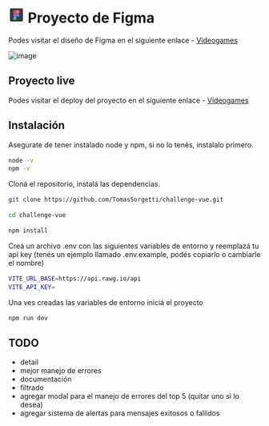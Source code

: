 # <img src="https://raw.githubusercontent.com/ChugunovRoman/figma-linux/master/resources/icons/128x128.png" width="32"> Proyecto de Figma

Podes visitar el diseño de Figma en el siguiente enlace - [Videogames](https://www.figma.com/design/7QJVqcZpLucteRJfatMt4J/videogames?node-id=0-1&m=dev&t=2hkRnLSXSfOzoyJC-1)

![image](https://github.com/user-attachments/assets/60af0c80-ebe0-4f0e-b062-5cd40a828b55)

## Proyecto live

Podes visitar el deploy del proyecto en el siguiente enlace - [Videogames](https://taxes-challenge.tomassorgetti.com.ar/)

## Instalación

Asegurate de tener instalado node y npm, si no lo tenés, instalalo primero.

```bash
node -v
npm -v
```

Cloná el repositorio, instalá las dependencias.

```bash
git clone https://github.com/TomasSorgetti/challenge-vue.git
```

```bash
cd challenge-vue
```

```bash
npm install
```

Creá un archivo .env con las siguientes variables de entorno y reemplazá tu api key (tenés un ejemplo llamado .env.example, podés copiarlo o cambiarle el nombre)

```bash
VITE_URL_BASE=https://api.rawg.io/api
VITE_API_KEY=
```

Una ves creadas las variables de entorno iniciá el proyecto

```bash
npm run dev
```

## TODO

- detail
- mejor manejo de errores
- documentación
- filtrado
- agregar modal para el manejo de errores del top 5 (quitar uno si lo desea)
- agregar sistema de alertas para mensajes exitosos o fallidos
